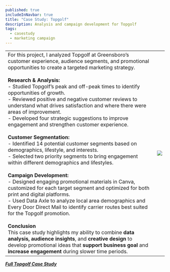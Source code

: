 ```yaml
---
published: true
includeInNavbar: true
title: "Case Study: Topgolf"
description: Analysis and campaign development for Topgolf
tags:
  - casestudy
  - marketing campaign
---
```

|     |     |
| --- | --- |
| For this project, I analyzed Topgolf at Greensboro’s customer experience, audience segments, and promotional opportunities to create a targeted marketing strategy. <br><br>**Research & Analysis:**   <br>\- Studied Topgolf’s peak and off-peak times to identify opportunities of growth.   <br>\- Reviewed positive and negative customer reviews to understand what drives satisfaction and where there were areas of improvement.   <br>\- Developed four strategic suggestions to improve engagement and strengthen customer experience.<br><br>**Customer Segmentation:**   <br>\- Identified 14 potential customer segments based on demographics, lifestyle, and interests.   <br>\- Selected two priority segments to bring engagement within different demographics and lifestyles.<br><br>**Campaign Development:**   <br>\- Designed engaging promotional materials in Canva, customized for each target segment and optimized for both print and digital platforms.  <br>\- Used Data Axle to analyze local area demographics and Every Door Direct Mail to identify carrier routes best suited for the Topgolf promotion.<br><br>**Conclusion**  <br>This case study highlights my ability to combine **data analysis, audience insights**, and **creative design** to develop promotional ideas that **support business goal** and **increase engagement** during slower time periods. | ![](/media/Untitled%20design%20(1).png) |

[**_Full Topgolf Case Study_**](https://www.canva.com/design/DAGdsoUtJzk/AySnT_5pTAWT6T2zP-Ih2A/view?utm_content=DAGdsoUtJzk&utm_campaign=designshare&utm_medium=link2&utm_source=uniquelinks&utlId=hf929aa1615)